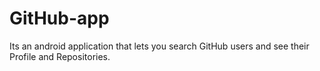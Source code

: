 # GitHub-app
Its an android application that lets you search GitHub users and see their Profile and Repositories.
